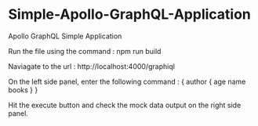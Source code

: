# Simple-Apollo-GraphQL-Application
Apollo GraphQL Simple Application

Run the file using the command : npm run build

Naviagate to the url : http://localhost:4000/graphiql

On the left side panel, enter the following command : 
{
  author {
    age
    name
    books
  }
}

Hit the execute button and check the mock data output on the right side panel.
